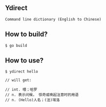 ## Ydirect
```
Command line dictionary (English to Chinese)
```

## How to build?
```
$ go build
```

## How to use?
```
$ ydirect hello

// will get:

// int. 喂；哈罗
// n. 表示问候， 惊奇或唤起注意时的用语
// n. (Hello)人名；(法)埃洛
```